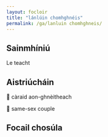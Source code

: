 ```yaml
---
layout: focloir
title: "lánlúin chomhghnéis"
permalink: /ga/lanluin chomhghneis/
---
```


## Sainmhíniú

Le teacht

## Aistriúcháin

&#x1f3f4;&#xe0067;&#xe0062;&#xe0073;&#xe0063;&#xe0074;&#xe007f; càraid aon-ghnèitheach

&#x1f3f4;&#xe0067;&#xe0062;&#xe0065;&#xe006e;&#xe0067;&#xe007f; same-sex couple

## Focail chosúla

